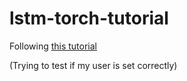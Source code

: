 # lstm-torch-tutorial

Following [this tutorial](https://www.kdnuggets.com/2020/07/pytorch-lstm-text-generation-tutorial.html)

(Trying to test if my user is set correctly)
